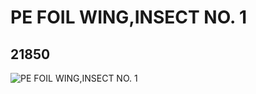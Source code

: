 # PE FOIL WING,INSECT NO. 1
## 21850
![PE FOIL WING,INSECT NO. 1](https://lc-www-live-s.legocdn.com/media/bricks/5/2/6119573.jpg)